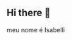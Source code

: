 ## Hi there 👋
meu nome é Isabelli 
<!--
**Isabelli168/Isabelli168** is a ✨ _special_ ✨ repository because its `README.md` (this file) appears on your GitHub profile.

Here are some ideas to get you started:

- 🔭 Estou estudando na Alura
- 🌱 Estou me desenvolvendo na linguagem JavaScript
- 👯 Utilizo esse espaço para minha organização e...
- 🤔compartilhamento dos meu projetos desenvolvidos
- 💬
- 📫
- 😄 
- ⚡
-->
